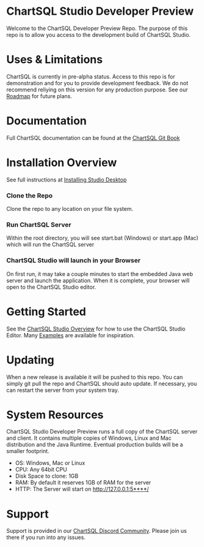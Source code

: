 # ChartSQL Studio Developer Preview
Welcome to the ChartSQL Developer Preview Repo. The purpose of this repo is to allow you access to the development build of ChartSQL Studio.

# Uses & Limitations
ChartSQL is currently in pre-alpha status. Access to this repo is for demonstration and for you to provide development feedback. We do not recommend reliying on this version for any production purpose. See our [Roadmap](https://itr8studios.gitbook.io/chartsql/QY9tx3OTrQdien8dGApA/product-and-community/roadmap) for future plans.

# Documentation
Full ChartSQL documentation can be found at the [ChartSQL Git Book](https://itr8studios.gitbook.io/chartsql/QY9tx3OTrQdien8dGApA/)

# Installation Overview
See full instructions at [Installing Studio Desktop](https://itr8studios.gitbook.io/chartsql/QY9tx3OTrQdien8dGApA/chartsql-studio/installing-studio-desktop)

### Clone the Repo
Clone the repo to any location on your file system.

### Run ChartSQL Server
Within the root directory, you will see start.bat (Windows) or start.app (Mac) which will run the ChartSQL server

### ChartSQL Studio will launch in your Browser
On first run, it may take a couple minutes to start the embedded Java web server and launch the application. When it is complete, your browser will open to the ChartSQL Studio editor.

# Getting Started
See the [ChartSQL Studio Overview](https://itr8studios.gitbook.io/chartsql/QY9tx3OTrQdien8dGApA/chartsql-studio/overview0) for how to use the ChartSQL Studio Editor. Many [Examples](https://itr8studios.gitbook.io/chartsql/QY9tx3OTrQdien8dGApA/basics/example-charts) are available for inspiration.

# Updating
When a new release is available it will be pushed to this repo. You can simply git pull the repo and ChartSQL should auto update. If necessary, you can restart the server from your system tray.

# System Resources
ChartSQL Studio Developer Preview runs a full copy of the ChartSQL server and client. It contains multiple copies of Windows, Linux and Mac distribution and the Java Runtime. Eventual production builds will be a smaller footprint.

* OS: Windows, Mac or Linux
* CPU: Any 64bit CPU
* Disk Space to clone: 1GB
* RAM: By default it reserves 1GB of RAM for the server
* HTTP: The Server will start on http://127.0.0.1:5****/

# Support
Support is provided in our [ChartSQL Discord Community](https://discord.gg/UbHYA6nyTg). Please join us there if you run into any issues.
